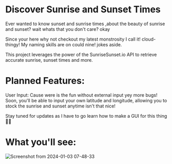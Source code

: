 # Discover Sunrise and Sunset Times 

Ever wanted to know sunset and sunrise times ,about the beauty of sunrise and sunset?  wait whats that you don't care? okay

Since your here why not checkout my latest monstrosity I call it! cloud-thingy! My naming skills are on could nine! jokes aside. 

This project leverages the power of the SunriseSunset.io API to retrieve accurate sunrise, sunset times and more.


# Planned Features:

User Input: Cause were is the fun without external input yey more bugs! Soon, you'll be able to input your own latitude and longitude, allowing you to stock the sunrise and sunset anytime isn't that nice! 

Stay tuned for updates as I have to go learn how to make a GUI for this thing 🌅✨

# What you'll see:
![Screenshot from 2024-01-03 07-48-33](https://github.com/lintmash/CloudBuddy/assets/148910820/6e4f375b-5b99-46bc-b5f1-bbbd316e0b6d)
